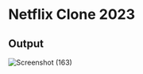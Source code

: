 # Netflix Clone 2023
## Output
![Screenshot (163)](https://github.com/karnatykeerthi/Netflix-2023-clone/assets/133200092/34c18926-0fcd-4b41-8ea9-fc87ef244283)
